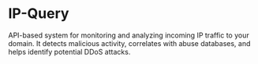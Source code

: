 # IP-Query
API-based system for monitoring and analyzing incoming IP traffic to your domain. It detects malicious activity, correlates with abuse databases, and helps identify potential DDoS attacks.
